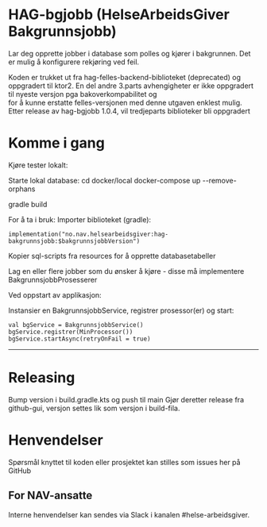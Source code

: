 HAG-bgjobb (HelseArbeidsGiver Bakgrunnsjobb)
================

Lar deg opprette jobber i database som polles og kjører i bakgrunnen.
Det er mulig å konfigurere rekjøring ved feil.

Koden er trukket ut fra hag-felles-backend-biblioteket (deprecated) og oppgradert til ktor2.
En del andre 3.parts avhengigheter er ikke oppgradert til nyeste versjon pga bakoverkompabilitet og  
for å kunne erstatte felles-versjonen med denne utgaven enklest mulig. 
Etter release av hag-bgjobb 1.0.4, vil tredjeparts biblioteker bli oppgradert 

# Komme i gang

Kjøre tester lokalt:

Starte lokal database:
cd docker/local
docker-compose up --remove-orphans

gradle build

For å ta i bruk: Importer biblioteket (gradle):
````
implementation("no.nav.helsearbeidsgiver:hag-bakgrunnsjobb:$bakgrunnsjobbVersion")
````

Kopier sql-scripts fra resources for å opprette databasetabeller

Lag en eller flere jobber som du ønsker å kjøre - disse må implementere BakgrunnsjobbProsesserer

Ved oppstart av applikasjon: 

Instansier en BakgrunnsjobbService, registrer prosessor(er) og start:

```
val bgService = BakgrunnsjobbService()
bgService.registrer(MinProcessor())
bgService.startAsync(retryOnFail = true)
```

---

# Releasing
Bump version i build.gradle.kts og push til main
Gjør deretter release fra github-gui, versjon settes lik som versjon i build-fila.

# Henvendelser

Spørsmål knyttet til koden eller prosjektet kan stilles som issues her på GitHub


## For NAV-ansatte

Interne henvendelser kan sendes via Slack i kanalen #helse-arbeidsgiver.